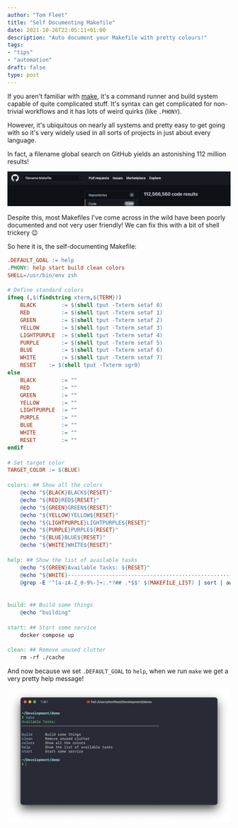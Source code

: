 ```yaml
---
author: "Tom Fleet"
title: "Self Documenting Makefile"
date: 2021-10-26T22:05:11+01:00
description: "Auto document your Makefile with pretty colours!"
tags:
- "tips"
- "automation"
draft: false
type: post
---
```


If you aren't familiar with [make], it's a command runner and build system capable of quite complicated stuff. It's syntax can get complicated for non-trivial workflows and it has lots of weird quirks (like `.PHONY`).

However, it's ubiquitous on nearly all systems and pretty easy to get going with so it's very widely used in all sorts of projects in just about every language.

In fact, a filename global search on GitHub yields an astonishing 112 million results!

![makefile_search](/images/posts/makefile/makefile_search.png)

Despite this, most Makefiles I've come across in the wild have been poorly documented and not very user friendly! We can fix this with a bit of shell trickery 😉

So here it is, the self-documenting Makefile:

```makefile
.DEFAULT_GOAL := help
.PHONY: help start build clean colors
SHELL=/usr/bin/env zsh

# Define standard colors
ifneq (,$(findstring xterm,${TERM}))
    BLACK        := $(shell tput -Txterm setaf 0)
    RED          := $(shell tput -Txterm setaf 1)
    GREEN        := $(shell tput -Txterm setaf 2)
    YELLOW       := $(shell tput -Txterm setaf 3)
    LIGHTPURPLE  := $(shell tput -Txterm setaf 4)
    PURPLE       := $(shell tput -Txterm setaf 5)
    BLUE         := $(shell tput -Txterm setaf 6)
    WHITE        := $(shell tput -Txterm setaf 7)
    RESET    := $(shell tput -Txterm sgr0)
else
    BLACK        := ""
    RED          := ""
    GREEN        := ""
    YELLOW       := ""
    LIGHTPURPLE  := ""
    PURPLE       := ""
    BLUE         := ""
    WHITE        := ""
    RESET        := ""
endif

# Set target color
TARGET_COLOR := $(BLUE)

colors: ## Show all the colors
    @echo "${BLACK}BLACK${RESET}"
    @echo "${RED}RED${RESET}"
    @echo "${GREEN}GREEN${RESET}"
    @echo "${YELLOW}YELLOW${RESET}"
    @echo "${LIGHTPURPLE}LIGHTPURPLE${RESET}"
    @echo "${PURPLE}PURPLE${RESET}"
    @echo "${BLUE}BLUE${RESET}"
    @echo "${WHITE}WHITE${RESET}"

help: ## Show the list of available tasks
    @echo "${GREEN}Available Tasks: ${RESET}"
    @echo "${WHITE}-----------------------------------------------------------------${RESET}\n"
    @grep -E '^[a-zA-Z_0-9%-]+:.*?## .*$$' $(MAKEFILE_LIST) | sort | awk 'BEGIN {FS = ":.*?## "}; {printf "${TARGET_COLOR}%-10s${RESET} %s\n", $$1, $$2}'


build: ## Build some things
    @echo "building"

start: ## Start some service
    docker compose up

clean: ## Remove unused clutter
    rm -rf ./cache
```

And now because we set `.DEFAULT_GOAL` to `help`, when we run `make` we get a very pretty help message!

![make_help](/images/posts/makefile/make_help.png)

[make]: https://www.gnu.org/software/make/
